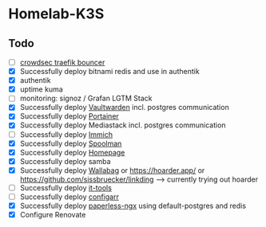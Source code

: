 # Homelab-K3S

## Todo

- [ ] [crowdsec traefik bouncer](https://www.crowdsec.net/blog/how-to-mitigate-security-threats-with-crowdsec-and-traefik)
- [x] Successfully deploy bitnami redis and use in authentik
- [x] authentik
- [x] uptime kuma
- [ ] monitoring: signoz / Grafan LGTM Stack
- [x] Successfully deploy [Vaultwarden](https://github.com/dani-garcia/vaultwarden) incl. postgres communication
- [x] Successfully deploy [Portainer](https://github.com/portainer/k8s/tree/master/deploy/helm/charts/portainer)
- [x] Successfully deploy Mediastack incl. postgres communication
- [ ] Successfully deploy [Immich](https://github.com/immich-app/immich-charts)
- [x] Successfully deploy [Spoolman](https://github.com/Donkie/Spoolman)
- [x] Successfully deploy [Homepage](https://gethomepage.dev/installation/k8s/#install-with-helm)
- [x] Successfully deploy samba
- [x] Successfully deploy [Wallabag](https://github.com/wallabag/wallabag) or https://hoarder.app/ or https://github.com/sissbruecker/linkding --> currently trying out hoarder
- [ ] Successfully deploy [it-tools](https://github.com/CorentinTh/it-tools)
- [ ] Successfully deploy [configarr](https://github.com/raydak-labs/configarr)
- [x] Successfully deploy [paperless-ngx](https://github.com/paperless-ngx/paperless-ngx) using default-postgres and redis
- [x] Configure Renovate
